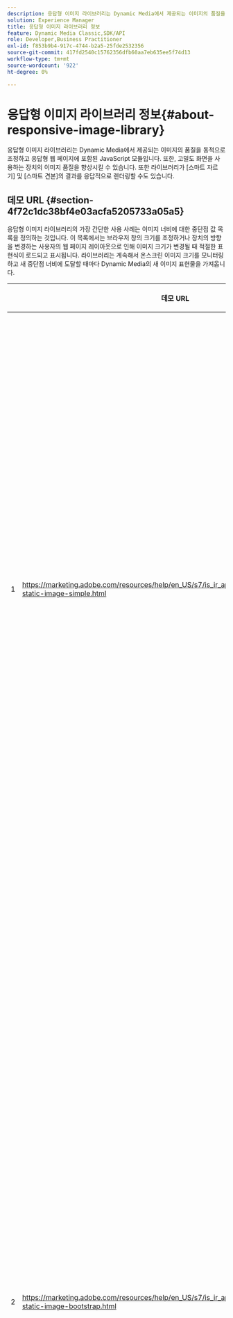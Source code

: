 ```yaml
---
description: 응답형 이미지 라이브러리는 Dynamic Media에서 제공되는 이미지의 품질을 동적으로 조정하고 응답형 웹 페이지에 포함된 JavaScript 모듈입니다. 또한, 고밀도 화면을 사용하는 장치의 이미지 품질을 향상시킬 수 있습니다. 또한 라이브러리가 [스마트 자르기] 및 [스마트 견본]의 결과를 응답적으로 렌더링할 수도 있습니다.
solution: Experience Manager
title: 응답형 이미지 라이브러리 정보
feature: Dynamic Media Classic,SDK/API
role: Developer,Business Practitioner
exl-id: f853b9b4-917c-4744-b2a5-25fde2532356
source-git-commit: 417fd2540c15762356dfb60aa7eb635ee5f74d13
workflow-type: tm+mt
source-wordcount: '922'
ht-degree: 0%

---
```


# 응답형 이미지 라이브러리 정보{#about-responsive-image-library}

응답형 이미지 라이브러리는 Dynamic Media에서 제공되는 이미지의 품질을 동적으로 조정하고 응답형 웹 페이지에 포함된 JavaScript 모듈입니다. 또한, 고밀도 화면을 사용하는 장치의 이미지 품질을 향상시킬 수 있습니다. 또한 라이브러리가 [스마트 자르기] 및 [스마트 견본]의 결과를 응답적으로 렌더링할 수도 있습니다.

## 데모 URL {#section-4f72c1dc38bf4e03acfa5205733a05a5}

응답형 이미지 라이브러리의 가장 간단한 사용 사례는 이미지 너비에 대한 중단점 값 목록을 정의하는 것입니다. 이 목록에서는 브라우저 창의 크기를 조정하거나 장치의 방향을 변경하는 사용자의 웹 페이지 레이아웃으로 인해 이미지 크기가 변경될 때 적절한 표현식이 로드되고 표시됩니다. 라이브러리는 계속해서 온스크린 이미지 크기를 모니터링하고 새 중단점 너비에 도달할 때마다 Dynamic Media의 새 이미지 표현물을 가져옵니다.

<table id="table_3D3D3991B802461A888E1093C1217D26"> 
 <thead> 
  <tr> 
   <th colname="col01" class="entry"> </th> 
   <th colname="col1" class="entry"> <p>데모 URL </p> </th> 
   <th colname="col2" class="entry"> <p>설명 </p> </th> 
  </tr> 
 </thead>
 <tbody> 
  <tr> 
   <td colname="col01"> <p>1 </p> </td> 
   <td colname="col1"> <p> <a href="https://marketing.adobe.com/resources/help/en_US/s7/is_ir_api/is_api/samples/responsive-static-image-simple.html" scope="external" format="https"> https://marketing.adobe.com/resources/help/en_US/s7/is_ir_api/is_api/samples/responsive-static-image-simple.html  </a> </p> <p> 
     <!-- http://sasha.s7qa.com/jira-bugs/S7-7729/responsive-static-image-simple.htm--> </p> </td> 
   <td colname="col2"> <p>다음은 응답형 이미지가 웹 페이지 너비의 50%를 차지하는 컨테이너 내에 있는 간단한 예입니다. 브라우저 창의 크기가 변경될 때마다 컨테이너 너비가 변경됩니다. 이미지 너비가 삽화를 위해 200, 400, 600 및 800픽셀로 설정된 구성된 중단점 중 하나에 도달하면 새 표현물이 다운로드되어 표시됩니다. 불필요한 큰 이미지를 로드하지 않고 네트워크 대역폭을 절약하는 것이 목표입니다. </p> <p>웹 페이지를 열고 브라우저 창의 크기를 조정하고 네트워크 트래픽을 모니터링하려면 URL을 클릭합니다. </p> </td> 
  </tr> 
  <tr> 
   <td colname="col01"> <p>2 </p> </td> 
   <td colname="col1"> <p> <a href="https://marketing.adobe.com/resources/help/en_US/s7/is_ir_api/is_api/samples/responsive-static-image-bootstrap.html" format="https" scope="external"> https://marketing.adobe.com/resources/help/en_US/s7/is_ir_api/is_api/samples/responsive-static-image-bootstrap.html  </a> </p> <p> 
     <!-- http://sasha.s7qa.com/jira-bugs/S7-7729/responsive-static-image-bootstrap.htm--> </p> </td> 
   <td colname="col2"> <p>다음 Bootstrap 예는 웹 페이지에서도 동일한 사용 사례를 보여줍니다. Bootstrap CSS에 따라 응답형 이미지가 추가된 레이아웃 셀은 다음 너비 중 하나를 사용할 수 있습니다.360, 720 및 940픽셀 이러한 값은 응답형 이미지 라이브러리에 중단점으로 전달되는 것과 같습니다. 따라서 Dynamic Media에서는 클라이언트의 네트워크 대역폭을 효과적으로 사용할 수 있습니다. 또한 클라이언트 측 브라우저 크기 조절의 시각적 아티팩트가 없이 현재 웹 페이지 레이아웃에 필요한 정확한 크기로 이미지가 표시되도록 합니다. </p> <p>웹 페이지를 열고, 브라우저 창의 크기를 조정하여 다른 레이아웃 중단점을 맞추고, 네트워크 트래픽을 모니터링하도록 URL을 클릭합니다. </p> <p>더 고급 사용 사례에는 서로 다른 이미지 사전 설정 또는 이미지 제공 명령 또는 둘 다 다른 중단점 값과 연결하는 작업이 포함됩니다. </p> </td> 
  </tr> 
  <tr> 
   <td colname="col01"> <p>3 </p> </td> 
   <td colname="col1"> <p> <a href="https://marketing.adobe.com/resources/help/en_US/s7/is_ir_api/is_api/samples/image-presets.html" format="https" scope="external"> https://marketing.adobe.com/resources/help/en_US/s7/is_ir_api/is_api/samples/image-presets.html  </a> </p> <p> 
     <!--http://sasha.s7qa.com/jira-bugs/S7-7729/image-presets.html--> </p> </td> 
   <td colname="col2"> <p>다음 예에서는 다양한 중단점 크기에 대해 서로 다른 이미지 품질 및 형식의 이미지 사전 설정이 사용됩니다. 작은 중단점의 경우, 이미지 제공 기능이 6색으로 압축된 GIF 이미지를 반환하도록 하는 낮은 품질 사전 설정이 적용됩니다. 미디어 중단점이 압축률이 높은 JPEG용으로 구성된 이미지 사전 설정을 사용하고 있습니다. 가장 큰 중단점은 손실 없는 PNG를 사용하여 고품질 이미지 사전 설정과 연결됩니다. 이러한 방법은 큰 화면을 가진 장치가 더 큰 대역폭과 처리 능력을 가지고 있다는 가정을 기반으로, 이러한 장치에 고품질 이미지가 전달되도록 합니다. </p> <p>웹 페이지를 열고, 웹 브라우저 창의 크기를 더 큰 창에서 더 작은 크기로 조정하고, 이미지 품질이 어떻게 저하되는지 확인합니다. </p> </td> 
  </tr> 
  <tr> 
   <td colname="col01"> <p>4 </p> </td> 
   <td colname="col1"> <p> <a href="https://marketing.adobe.com/resources/help/en_US/s7/is_ir_api/is_api/samples/crops.html" format="https" scope="external"> https://marketing.adobe.com/resources/help/en_US/s7/is_ir_api/is_api/samples/crops.html  </a> </p> <p> 
     <!--http://sasha.s7qa.com/jira-bugs/S7-7729/crops.html--> </p> </td> 
   <td colname="col2"> <p>이미지 사전 설정 외에도 특정 이미지 제공 명령을 중단점과 연결할 수 있습니다. 다음 예제에서는 스크린의 이미지 크기가 작아지면서 배너 이미지를 관심 영역으로 점진적으로 자르는 방법을 보여줍니다. 여기서는 가장 큰 중단점에 이미지 제공 명령이 전혀 없으므로 배너 이미지가 완전히 표시됩니다. 중간 중단점에서 중간 자르기가 적용되어 "실행 중"이라는 텍스트가 있는 러너만 표시됩니다. 작은 중단점에서는 제품만 표시되도록 더 많은 자르기가 적용됩니다. </p> <p>웹 페이지를 열고 브라우저 창의 크기를 조정하도록 URL을 클릭합니다. 크기가 더 큰 것부터 작은 크기로 갈수록 이미지가 어떻게 자르는지 확인하십시오. </p> </td> 
  </tr> 
  <tr> 
   <td colname="col01"> <p>5 </p> </td> 
   <td colname="col1"> <p> <a href="https://marketing.adobe.com/resources/help/en_US/s7/is_ir_api/is_api/samples/template.html" format="https" scope="external"> https://marketing.adobe.com/resources/help/en_US/s7/is_ir_api/is_api/samples/template.html  </a> </p> <p> 
     <!--http://sasha.s7qa.com/jira-bugs/S7-7729/template.html--> </p> </td> 
   <td colname="col2"> <p>또한 이미지 제공 템플릿 과 함께 이미지 제공 명령을 사용하여 이미지 크기에 따라 특정 템플릿 매개 변수를 제어할 수도 있습니다. 다음 예에서는 텍스트 오버레이의 글꼴 크기가 <span class="codeph"> $fontsize </span> 매개 변수를 사용하여 매개 변수화되는 이미지 제공 템플릿이 사용됩니다. 응답형 이미지는 더 작은 이미지 크기에 대해 더 큰 글꼴 크기를 사용하여 텍스트를 항상 읽을 수 있도록 구성됩니다. </p> </td> 
  </tr> 
 </tbody> 
</table>

## 시스템 요구 사항 {#section-35ea9e9c79cc43d7bcefdc240340fba4}

**서버 하드웨어 및 소프트웨어**

* Dynamic Media Image Serving 6.0.1 이상

**클라이언트 브라우저 최소 요구 사항**

* Microsoft® Windows® 7 이상macOS X 10.8 이상
* Firefox 23, Safari 6, Chrome 29, IE 9 이상.
* iOS 6 이상.
* iPhone3GS 이상 및 iPad2 이상에서 인증(기본 브라우저만 해당).
* Android™ OS 2.3 이상.
* 모바일 장치의 Internet Explorer는 현재 지원되지 않습니다.
